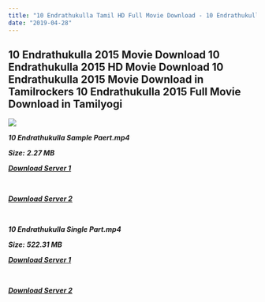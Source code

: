 ```yaml
---
title: "10 Endrathukulla Tamil HD Full Movie Download - 10 Endrathukulla Tamil HD Movie Download"
date: "2019-04-28"
---
```


## 10 Endrathukulla 2015 Movie Download 10 Endrathukulla 2015 HD Movie Download 10 Endrathukulla 2015 Movie Download in Tamilrockers 10 Endrathukulla 2015 Full Movie Download in Tamilyogi

![](https://images.moviebuff.com/c1bf661c-4ad4-4109-80c0-36a309095309?w=1000)

**_10 Endrathukulla Sample Paert.mp4_**

**_Size:_** **_2.27 MB_**

**_[Download Server 1](http://du.wetransfer.vip/files/Tamil{18b9e36be58349bcedc591cb24b1d58373c4fcb8ec6c90ee99c2d93b5f4aedc9}20Movies/Tamil{18b9e36be58349bcedc591cb24b1d58373c4fcb8ec6c90ee99c2d93b5f4aedc9}20Recent{18b9e36be58349bcedc591cb24b1d58373c4fcb8ec6c90ee99c2d93b5f4aedc9}20Movies/10{18b9e36be58349bcedc591cb24b1d58373c4fcb8ec6c90ee99c2d93b5f4aedc9}20Endrathukulla{18b9e36be58349bcedc591cb24b1d58373c4fcb8ec6c90ee99c2d93b5f4aedc9}20(2015)/10{18b9e36be58349bcedc591cb24b1d58373c4fcb8ec6c90ee99c2d93b5f4aedc9}20Endrathukulla{18b9e36be58349bcedc591cb24b1d58373c4fcb8ec6c90ee99c2d93b5f4aedc9}20HDRip/10{18b9e36be58349bcedc591cb24b1d58373c4fcb8ec6c90ee99c2d93b5f4aedc9}20Endrathukulla{18b9e36be58349bcedc591cb24b1d58373c4fcb8ec6c90ee99c2d93b5f4aedc9}20(2017){18b9e36be58349bcedc591cb24b1d58373c4fcb8ec6c90ee99c2d93b5f4aedc9}20Sample{18b9e36be58349bcedc591cb24b1d58373c4fcb8ec6c90ee99c2d93b5f4aedc9}20(640x360).mp4)_**

**_[  
](http://du.wetransfer.vip/files/Tamil{18b9e36be58349bcedc591cb24b1d58373c4fcb8ec6c90ee99c2d93b5f4aedc9}20Movies/Tamil{18b9e36be58349bcedc591cb24b1d58373c4fcb8ec6c90ee99c2d93b5f4aedc9}20Recent{18b9e36be58349bcedc591cb24b1d58373c4fcb8ec6c90ee99c2d93b5f4aedc9}20Movies/10{18b9e36be58349bcedc591cb24b1d58373c4fcb8ec6c90ee99c2d93b5f4aedc9}20Endrathukulla{18b9e36be58349bcedc591cb24b1d58373c4fcb8ec6c90ee99c2d93b5f4aedc9}20(2015)/10{18b9e36be58349bcedc591cb24b1d58373c4fcb8ec6c90ee99c2d93b5f4aedc9}20Endrathukulla{18b9e36be58349bcedc591cb24b1d58373c4fcb8ec6c90ee99c2d93b5f4aedc9}20HDRip/10{18b9e36be58349bcedc591cb24b1d58373c4fcb8ec6c90ee99c2d93b5f4aedc9}20Endrathukulla{18b9e36be58349bcedc591cb24b1d58373c4fcb8ec6c90ee99c2d93b5f4aedc9}20(2017){18b9e36be58349bcedc591cb24b1d58373c4fcb8ec6c90ee99c2d93b5f4aedc9}20Sample{18b9e36be58349bcedc591cb24b1d58373c4fcb8ec6c90ee99c2d93b5f4aedc9}20(640x360).mp4)_**

**_[Download Server 2](http://du.wetransfer.vip/files/Tamil{18b9e36be58349bcedc591cb24b1d58373c4fcb8ec6c90ee99c2d93b5f4aedc9}20Movies/Tamil{18b9e36be58349bcedc591cb24b1d58373c4fcb8ec6c90ee99c2d93b5f4aedc9}20Recent{18b9e36be58349bcedc591cb24b1d58373c4fcb8ec6c90ee99c2d93b5f4aedc9}20Movies/10{18b9e36be58349bcedc591cb24b1d58373c4fcb8ec6c90ee99c2d93b5f4aedc9}20Endrathukulla{18b9e36be58349bcedc591cb24b1d58373c4fcb8ec6c90ee99c2d93b5f4aedc9}20(2015)/10{18b9e36be58349bcedc591cb24b1d58373c4fcb8ec6c90ee99c2d93b5f4aedc9}20Endrathukulla{18b9e36be58349bcedc591cb24b1d58373c4fcb8ec6c90ee99c2d93b5f4aedc9}20HDRip/10{18b9e36be58349bcedc591cb24b1d58373c4fcb8ec6c90ee99c2d93b5f4aedc9}20Endrathukulla{18b9e36be58349bcedc591cb24b1d58373c4fcb8ec6c90ee99c2d93b5f4aedc9}20(2017){18b9e36be58349bcedc591cb24b1d58373c4fcb8ec6c90ee99c2d93b5f4aedc9}20Sample{18b9e36be58349bcedc591cb24b1d58373c4fcb8ec6c90ee99c2d93b5f4aedc9}20(640x360).mp4)_**

**_[  
](http://du.wetransfer.vip/files/Tamil{18b9e36be58349bcedc591cb24b1d58373c4fcb8ec6c90ee99c2d93b5f4aedc9}20Movies/Tamil{18b9e36be58349bcedc591cb24b1d58373c4fcb8ec6c90ee99c2d93b5f4aedc9}20Recent{18b9e36be58349bcedc591cb24b1d58373c4fcb8ec6c90ee99c2d93b5f4aedc9}20Movies/10{18b9e36be58349bcedc591cb24b1d58373c4fcb8ec6c90ee99c2d93b5f4aedc9}20Endrathukulla{18b9e36be58349bcedc591cb24b1d58373c4fcb8ec6c90ee99c2d93b5f4aedc9}20(2015)/10{18b9e36be58349bcedc591cb24b1d58373c4fcb8ec6c90ee99c2d93b5f4aedc9}20Endrathukulla{18b9e36be58349bcedc591cb24b1d58373c4fcb8ec6c90ee99c2d93b5f4aedc9}20HDRip/10{18b9e36be58349bcedc591cb24b1d58373c4fcb8ec6c90ee99c2d93b5f4aedc9}20Endrathukulla{18b9e36be58349bcedc591cb24b1d58373c4fcb8ec6c90ee99c2d93b5f4aedc9}20(2017){18b9e36be58349bcedc591cb24b1d58373c4fcb8ec6c90ee99c2d93b5f4aedc9}20Sample{18b9e36be58349bcedc591cb24b1d58373c4fcb8ec6c90ee99c2d93b5f4aedc9}20(640x360).mp4)_**

**_10 Endrathukulla Single Part.mp4_**

**_Size:_** **_522.31 MB_**

**_[Download Server 1](http://du.wetransfer.vip/files/Tamil{18b9e36be58349bcedc591cb24b1d58373c4fcb8ec6c90ee99c2d93b5f4aedc9}20Movies/Tamil{18b9e36be58349bcedc591cb24b1d58373c4fcb8ec6c90ee99c2d93b5f4aedc9}20Recent{18b9e36be58349bcedc591cb24b1d58373c4fcb8ec6c90ee99c2d93b5f4aedc9}20Movies/10{18b9e36be58349bcedc591cb24b1d58373c4fcb8ec6c90ee99c2d93b5f4aedc9}20Endrathukulla{18b9e36be58349bcedc591cb24b1d58373c4fcb8ec6c90ee99c2d93b5f4aedc9}20(2015)/10{18b9e36be58349bcedc591cb24b1d58373c4fcb8ec6c90ee99c2d93b5f4aedc9}20Endrathukulla{18b9e36be58349bcedc591cb24b1d58373c4fcb8ec6c90ee99c2d93b5f4aedc9}20HDRip/10{18b9e36be58349bcedc591cb24b1d58373c4fcb8ec6c90ee99c2d93b5f4aedc9}20Endrathukulla{18b9e36be58349bcedc591cb24b1d58373c4fcb8ec6c90ee99c2d93b5f4aedc9}20(2017){18b9e36be58349bcedc591cb24b1d58373c4fcb8ec6c90ee99c2d93b5f4aedc9}20Single{18b9e36be58349bcedc591cb24b1d58373c4fcb8ec6c90ee99c2d93b5f4aedc9}20Part{18b9e36be58349bcedc591cb24b1d58373c4fcb8ec6c90ee99c2d93b5f4aedc9}20(640x360).mp4)_**

**_[  
](http://du.wetransfer.vip/files/Tamil{18b9e36be58349bcedc591cb24b1d58373c4fcb8ec6c90ee99c2d93b5f4aedc9}20Movies/Tamil{18b9e36be58349bcedc591cb24b1d58373c4fcb8ec6c90ee99c2d93b5f4aedc9}20Recent{18b9e36be58349bcedc591cb24b1d58373c4fcb8ec6c90ee99c2d93b5f4aedc9}20Movies/10{18b9e36be58349bcedc591cb24b1d58373c4fcb8ec6c90ee99c2d93b5f4aedc9}20Endrathukulla{18b9e36be58349bcedc591cb24b1d58373c4fcb8ec6c90ee99c2d93b5f4aedc9}20(2015)/10{18b9e36be58349bcedc591cb24b1d58373c4fcb8ec6c90ee99c2d93b5f4aedc9}20Endrathukulla{18b9e36be58349bcedc591cb24b1d58373c4fcb8ec6c90ee99c2d93b5f4aedc9}20HDRip/10{18b9e36be58349bcedc591cb24b1d58373c4fcb8ec6c90ee99c2d93b5f4aedc9}20Endrathukulla{18b9e36be58349bcedc591cb24b1d58373c4fcb8ec6c90ee99c2d93b5f4aedc9}20(2017){18b9e36be58349bcedc591cb24b1d58373c4fcb8ec6c90ee99c2d93b5f4aedc9}20Single{18b9e36be58349bcedc591cb24b1d58373c4fcb8ec6c90ee99c2d93b5f4aedc9}20Part{18b9e36be58349bcedc591cb24b1d58373c4fcb8ec6c90ee99c2d93b5f4aedc9}20(640x360).mp4)_**

**_[Download Server 2](http://du.wetransfer.vip/files/Tamil{18b9e36be58349bcedc591cb24b1d58373c4fcb8ec6c90ee99c2d93b5f4aedc9}20Movies/Tamil{18b9e36be58349bcedc591cb24b1d58373c4fcb8ec6c90ee99c2d93b5f4aedc9}20Recent{18b9e36be58349bcedc591cb24b1d58373c4fcb8ec6c90ee99c2d93b5f4aedc9}20Movies/10{18b9e36be58349bcedc591cb24b1d58373c4fcb8ec6c90ee99c2d93b5f4aedc9}20Endrathukulla{18b9e36be58349bcedc591cb24b1d58373c4fcb8ec6c90ee99c2d93b5f4aedc9}20(2015)/10{18b9e36be58349bcedc591cb24b1d58373c4fcb8ec6c90ee99c2d93b5f4aedc9}20Endrathukulla{18b9e36be58349bcedc591cb24b1d58373c4fcb8ec6c90ee99c2d93b5f4aedc9}20HDRip/10{18b9e36be58349bcedc591cb24b1d58373c4fcb8ec6c90ee99c2d93b5f4aedc9}20Endrathukulla{18b9e36be58349bcedc591cb24b1d58373c4fcb8ec6c90ee99c2d93b5f4aedc9}20(2017){18b9e36be58349bcedc591cb24b1d58373c4fcb8ec6c90ee99c2d93b5f4aedc9}20Single{18b9e36be58349bcedc591cb24b1d58373c4fcb8ec6c90ee99c2d93b5f4aedc9}20Part{18b9e36be58349bcedc591cb24b1d58373c4fcb8ec6c90ee99c2d93b5f4aedc9}20(640x360).mp4)_**
